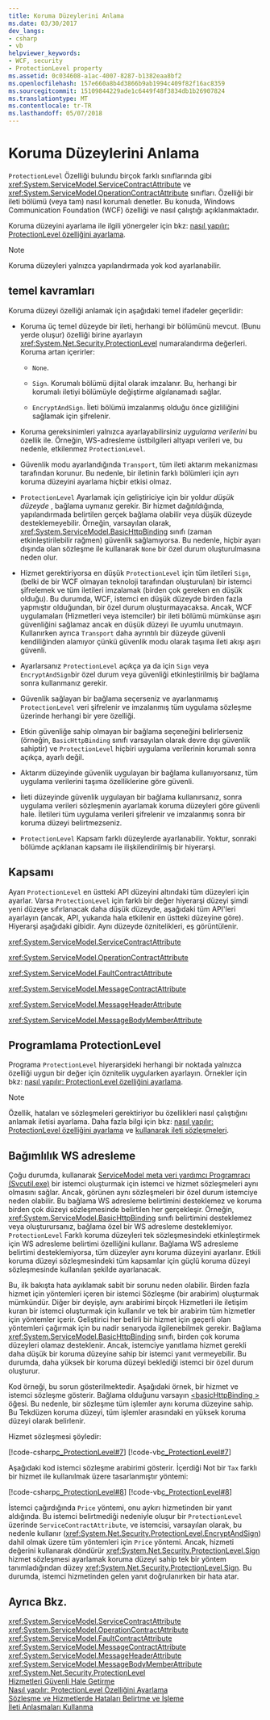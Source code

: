 ```yaml
---
title: Koruma Düzeylerini Anlama
ms.date: 03/30/2017
dev_langs:
- csharp
- vb
helpviewer_keywords:
- WCF, security
- ProtectionLevel property
ms.assetid: 0c034608-a1ac-4007-8287-b1382eaa8bf2
ms.openlocfilehash: 157e660a8b4d3866b9ab1994c409f82f16ac8359
ms.sourcegitcommit: 15109844229ade1c6449f48f3834db1b26907824
ms.translationtype: MT
ms.contentlocale: tr-TR
ms.lasthandoff: 05/07/2018
---
```

# <a name="understanding-protection-level"></a>Koruma Düzeylerini Anlama
`ProtectionLevel` Özelliği bulundu birçok farklı sınıflarında gibi <xref:System.ServiceModel.ServiceContractAttribute> ve <xref:System.ServiceModel.OperationContractAttribute> sınıfları. Özelliği bir ileti bölümü (veya tam) nasıl korumalı denetler. Bu konuda, Windows Communication Foundation (WCF) özelliği ve nasıl çalıştığı açıklanmaktadır.  
  
 Koruma düzeyini ayarlama ile ilgili yönergeler için bkz: [nasıl yapılır: ProtectionLevel özelliğini ayarlama](../../../docs/framework/wcf/how-to-set-the-protectionlevel-property.md).  
  
> [!NOTE]
>  Koruma düzeyleri yalnızca yapılandırmada yok kod ayarlanabilir.  
  
## <a name="basics"></a>temel kavramları  
 Koruma düzeyi özelliği anlamak için aşağıdaki temel ifadeler geçerlidir:  
  
-   Koruma üç temel düzeyde bir ileti, herhangi bir bölümünü mevcut. (Bunu yerde oluşur) özelliği birine ayarlayın <xref:System.Net.Security.ProtectionLevel> numaralandırma değerleri. Koruma artan içerirler:  
  
    -   `None`.  
  
    -   `Sign`. Korumalı bölümü dijital olarak imzalanır. Bu, herhangi bir korumalı iletiyi bölümüyle değiştirme algılanamadı sağlar.  
  
    -   `EncryptAndSign`. İleti bölümü imzalanmış olduğu önce gizliliğini sağlamak için şifrelenir.  
  
-   Koruma gereksinimleri yalnızca ayarlayabilirsiniz *uygulama verilerini* bu özellik ile. Örneğin, WS-adresleme üstbilgileri altyapı verileri ve, bu nedenle, etkilenmez `ProtectionLevel`.  
  
-   Güvenlik modu ayarlandığında `Transport`, tüm ileti aktarım mekanizması tarafından korunur. Bu nedenle, bir iletinin farklı bölümleri için ayrı koruma düzeyini ayarlama hiçbir etkisi olmaz.  
  
-   `ProtectionLevel` Ayarlamak için geliştiriciye için bir yoldur *düşük düzeyde* , bağlama uymanız gerekir. Bir hizmet dağıtıldığında, yapılandırmada belirtilen gerçek bağlama olabilir veya düşük düzeyde desteklemeyebilir. Örneğin, varsayılan olarak, <xref:System.ServiceModel.BasicHttpBinding> sınıfı (zaman etkinleştirilebilir rağmen) güvenlik sağlamıyorsa. Bu nedenle, hiçbir ayarı dışında olan sözleşme ile kullanarak `None` bir özel durum oluşturulmasına neden olur.  
  
-   Hizmet gerektiriyorsa en düşük `ProtectionLevel` için tüm iletileri `Sign`, (belki de bir WCF olmayan teknoloji tarafından oluşturulan) bir istemci şifrelemek ve tüm iletileri imzalamak (birden çok gereken en düşük olduğu). Bu durumda, WCF, istemci en düşük düzeyde birden fazla yapmıştır olduğundan, bir özel durum oluşturmayacaksa. Ancak, WCF uygulamaları (Hizmetleri veya istemciler) bir ileti bölümü mümkünse aşırı güvenliğini sağlamaz ancak en düşük düzeyi ile uyumlu unutmayın. Kullanırken ayrıca `Transport` daha ayrıntılı bir düzeyde güvenli kendiliğinden alamıyor çünkü güvenlik modu olarak taşıma ileti akışı aşırı güvenli.  
  
-   Ayarlarsanız `ProtectionLevel` açıkça ya da için `Sign` veya `EncryptAndSign`bir özel durum veya güvenliği etkinleştirilmiş bir bağlama sonra kullanmanız gerekir.  
  
-   Güvenlik sağlayan bir bağlama seçerseniz ve ayarlanmamış `ProtectionLevel` veri şifrelenir ve imzalanmış tüm uygulama sözleşme üzerinde herhangi bir yere özelliği.  
  
-   Etkin güvenliğe sahip olmayan bir bağlama seçeneğini belirlerseniz (örneğin, `BasicHttpBinding` sınıfı varsayılan olarak devre dışı güvenlik sahiptir) ve `ProtectionLevel` hiçbiri uygulama verilerinin korumalı sonra açıkça, ayarlı değil.  
  
-   Aktarım düzeyinde güvenlik uygulayan bir bağlama kullanıyorsanız, tüm uygulama verilerini taşıma özelliklerine göre güvenli.  
  
-   İleti düzeyinde güvenlik uygulayan bir bağlama kullanırsanız, sonra uygulama verileri sözleşmenin ayarlamak koruma düzeyleri göre güvenli hale. İletileri tüm uygulama verileri şifrelenir ve imzalanmış sonra bir koruma düzeyi belirtmezseniz.  
  
-   `ProtectionLevel` Kapsam farklı düzeylerde ayarlanabilir. Yoktur, sonraki bölümde açıklanan kapsamı ile ilişkilendirilmiş bir hiyerarşi.  
  
## <a name="scoping"></a>Kapsamı  
 Ayarı `ProtectionLevel` en üstteki API düzeyini altındaki tüm düzeyleri için ayarlar. Varsa `ProtectionLevel` için farklı bir değer hiyerarşi düzeyi şimdi yeni düzeye sıfırlanacak daha düşük düzeyde, aşağıdaki tüm API'leri ayarlayın (ancak, API, yukarıda hala etkilenir en üstteki düzeyine göre). Hiyerarşi aşağıdaki gibidir. Aynı düzeyde öznitelikleri, eş görüntülenir.  
  
 <xref:System.ServiceModel.ServiceContractAttribute>  
  
 <xref:System.ServiceModel.OperationContractAttribute>  
  
 <xref:System.ServiceModel.FaultContractAttribute>  
  
 <xref:System.ServiceModel.MessageContractAttribute>  
  
 <xref:System.ServiceModel.MessageHeaderAttribute>  
  
 <xref:System.ServiceModel.MessageBodyMemberAttribute>  
  
## <a name="programming-protectionlevel"></a>Programlama ProtectionLevel  
 Programa `ProtectionLevel` hiyerarşideki herhangi bir noktada yalnızca özelliği uygun bir değer için öznitelik uygularken ayarlayın. Örnekler için bkz: [nasıl yapılır: ProtectionLevel özelliğini ayarlama](../../../docs/framework/wcf/how-to-set-the-protectionlevel-property.md).  
  
> [!NOTE]
>  Özellik, hataları ve sözleşmeleri gerektiriyor bu özellikleri nasıl çalıştığını anlamak iletisi ayarlama. Daha fazla bilgi için bkz: [nasıl yapılır: ProtectionLevel özelliğini ayarlama](../../../docs/framework/wcf/how-to-set-the-protectionlevel-property.md) ve [kullanarak ileti sözleşmeleri](../../../docs/framework/wcf/feature-details/using-message-contracts.md).  
  
## <a name="ws-addressing-dependency"></a>Bağımlılık WS adresleme  
 Çoğu durumda, kullanarak [ServiceModel meta veri yardımcı Programracı (Svcutil.exe)](../../../docs/framework/wcf/servicemodel-metadata-utility-tool-svcutil-exe.md) bir istemci oluşturmak için istemci ve hizmet sözleşmeleri aynı olmasını sağlar. Ancak, görünen aynı sözleşmeleri bir özel durum istemciye neden olabilir. Bu bağlama WS adresleme belirtimini desteklemez ve koruma birden çok düzeyi sözleşmesinde belirtilen her gerçekleşir. Örneğin, <xref:System.ServiceModel.BasicHttpBinding> sınıfı belirtimini desteklemez veya oluşturursanız, bağlama özel bir WS adresleme desteklemiyor. `ProtectionLevel` Farklı koruma düzeyleri tek sözleşmesindeki etkinleştirmek için WS adresleme belirtimi özelliğini kullanır. Bağlama WS adresleme belirtimi desteklemiyorsa, tüm düzeyler aynı koruma düzeyini ayarlanır. Etkili koruma düzeyi sözleşmesindeki tüm kapsamlar için güçlü koruma düzeyi sözleşmesinde kullanılan şekilde ayarlanacak.  
  
 Bu, ilk bakışta hata ayıklamak sabit bir sorunu neden olabilir. Birden fazla hizmet için yöntemleri içeren bir istemci Sözleşme (bir arabirim) oluşturmak mümkündür. Diğer bir deyişle, aynı arabirimi birçok Hizmetleri ile iletişim kuran bir istemci oluşturmak için kullanılır ve tek bir arabirim tüm hizmetler için yöntemler içerir. Geliştirici her belirli bir hizmet için geçerli olan yöntemleri çağırmak için bu nadir senaryoda ilgilenebilmek gerekir. Bağlama <xref:System.ServiceModel.BasicHttpBinding> sınıfı, birden çok koruma düzeyleri olamaz desteklenir. Ancak, istemciye yanıtlama hizmet gerekli daha düşük bir koruma düzeyine sahip bir istemci yanıt vermeyebilir. Bu durumda, daha yüksek bir koruma düzeyi beklediği istemci bir özel durum oluşturur.  
  
 Kod örneği, bu sorun gösterilmektedir. Aşağıdaki örnek, bir hizmet ve istemci sözleşme gösterir. Bağlama olduğunu varsayın [ \<basicHttpBinding >](../../../docs/framework/configure-apps/file-schema/wcf/basichttpbinding.md) öğesi. Bu nedenle, bir sözleşme tüm işlemler aynı koruma düzeyine sahip. Bu Tekdüzen koruma düzeyi, tüm işlemler arasındaki en yüksek koruma düzeyi olarak belirlenir.  
  
 Hizmet sözleşmesi şöyledir:  
  
 [!code-csharp[c_ProtectionLevel#7](../../../samples/snippets/csharp/VS_Snippets_CFX/c_protectionlevel/cs/source.cs#7)]
 [!code-vb[c_ProtectionLevel#7](../../../samples/snippets/visualbasic/VS_Snippets_CFX/c_protectionlevel/vb/source.vb#7)]  
  
 Aşağıdaki kod istemci sözleşme arabirimi gösterir. İçerdiği Not bir `Tax` farklı bir hizmet ile kullanılmak üzere tasarlanmıştır yöntemi:  
  
 [!code-csharp[c_ProtectionLevel#8](../../../samples/snippets/csharp/VS_Snippets_CFX/c_protectionlevel/cs/source.cs#8)]
 [!code-vb[c_ProtectionLevel#8](../../../samples/snippets/visualbasic/VS_Snippets_CFX/c_protectionlevel/vb/source.vb#8)]  
  
 İstemci çağırdığında `Price` yöntemi, onu aykırı hizmetinden bir yanıt aldığında. Bu istemci belirtmediği nedeniyle oluşur bir `ProtectionLevel` üzerinde `ServiceContractAttribute`, ve istemcisi, varsayılan olarak, bu nedenle kullanır (<xref:System.Net.Security.ProtectionLevel.EncryptAndSign>) dahil olmak üzere tüm yöntemleri için `Price` yöntemi. Ancak, hizmeti değerini kullanarak döndürür <xref:System.Net.Security.ProtectionLevel.Sign> hizmet sözleşmesi ayarlamak koruma düzeyi sahip tek bir yöntem tanımladığından düzey <xref:System.Net.Security.ProtectionLevel.Sign>. Bu durumda, istemci hizmetinden gelen yanıt doğrulanırken bir hata atar.  
  
## <a name="see-also"></a>Ayrıca Bkz.  
 <xref:System.ServiceModel.ServiceContractAttribute>  
 <xref:System.ServiceModel.OperationContractAttribute>  
 <xref:System.ServiceModel.FaultContractAttribute>  
 <xref:System.ServiceModel.MessageContractAttribute>  
 <xref:System.ServiceModel.MessageHeaderAttribute>  
 <xref:System.ServiceModel.MessageBodyMemberAttribute>  
 <xref:System.Net.Security.ProtectionLevel>  
 [Hizmetleri Güvenli Hale Getirme](../../../docs/framework/wcf/securing-services.md)  
 [Nasıl yapılır: ProtectionLevel Özelliğini Ayarlama](../../../docs/framework/wcf/how-to-set-the-protectionlevel-property.md)  
 [Sözleşme ve Hizmetlerde Hataları Belirtme ve İşleme](../../../docs/framework/wcf/specifying-and-handling-faults-in-contracts-and-services.md)  
 [İleti Anlaşmaları Kullanma](../../../docs/framework/wcf/feature-details/using-message-contracts.md)
